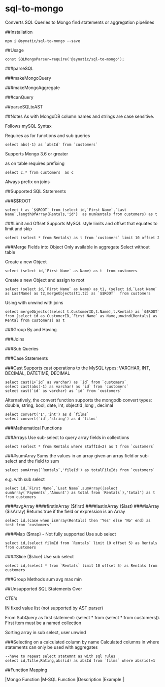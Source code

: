 # sql-to-mongo
Converts SQL Queries to Mongo find statements or aggregation pipelines


##Installation
```
npm i @synatic/sql-to-mongo --save
```

##Usage
```
const SQLMongoParser=require('@synatic/sql-to-mongo');
```

###parseSQL

###makeMongoQuery

###makeMongoAggregate

###canQuery

##parseSQLtoAST


##Notes
As with MongoDB column names and strings are case sensitive.

Follows mySQL Syntax

Requires as for functions and sub queries
```
select abs(-1) as `absId` from `customers`
```
Supports Mongo 3.6 or greater

as on table requires prefixing
```
select c.* from customers  as c 
```

Always prefix on joins

##Supported SQL Statements

###$$ROOT
```
select t as `$$ROOT` from (select id,`First Name`,`Last Name`,lengthOfArray(Rentals,'id')  as numRentals from customers) as t
```

###Limit and Offset
Supports MySQL style limits and offset that equates to limit and skip
```
select (select * from Rentals) as t from `customers` limit 10 offset 2
```

###Merge Fields into Object
Only available in aggregate
Select without table

Create a new Object
```
select (select id,`First Name` as Name) as t  from customers
```
Create a new Object and assign to root 
```
select (select id,`First Name` as Name) as t1, (select id,`Last Name` as LastName) as t2,mergeObjects(t1,t2) as `$$ROOT`  from customers
```

Using with unwind with joins
```
select mergeObjects((select t.CustomerID,t.Name),t.Rental) as `$$ROOT` from (select id as CustomerID,`First Name` as Name,unwind(Rentals) as Rental from customers) as t
```

###Group By and Having

###Joins

###Sub Queries

###Case Statements




###Cast
Supports cast operations to the MySQL types: VARCHAR, INT, DECIMAL, DATETIME, DECIMAL
```
select cast(1+`id` as varchar) as `id` from `customers`
select cast(abs(-1) as varchar) as `id` from `customers`
select cast(`id` as varchar) as `id` from `customers`
```
Alternatively, the convert function supports the mongodb convert types: double, string, bool, date, int, objectId ,long , decimal
```
select convert('1','int') as d `films`
select convert(`id`,'string') as d `films`
```

###Mathematical Functions

###Arrays
Use sub-select to query array fields in collections
```
select (select * from Rentals where staffId=2) as t from `customers`
```
####sumArray
Sums the values in an array given an array field or sub-select and the field to sum
```
select sumArray(`Rentals`,'fileId') as totalFileIds from `customers`
```

e.g. with sub select
```
select id,`First Name`,`Last Name`,sumArray((select sumArray(`Payments`,'Amount') as total from `Rentals`),'total') as t from customers
```
####avgArray
####firstInArray ($first)
####lastInArray ($last)
####isArray ($isArray)
Returns true if the field or expression is an Array
```
select id,(case when isArray(Rentals) then 'Yes' else 'No' end) as test from `customers`
```
####Map ($map) - Not fully supported
Use sub select
```
select id,(select filmId from `Rentals` limit 10 offset 5) as Rentals from customers
```
####Slice ($slice)
Use sub select
```
select id,(select * from `Rentals` limit 10 offset 5) as Rentals from customers
```

###Group Methods
sum
avg
max
min


##Unsupported SQL Statements
Over

CTE's

IN fixed value list (not supported by AST parser)

From SubQuery as first statement: (select * from (select * from customers)). First item must be a named collection

Sorting array in sub select, user unwind

###Selecting on a calculated column by name
Calculated columns in where statements can only be used with aggregates  
```
--have to repeat select statemnt as with sql rules
select id,Title,Rating,abs(id) as absId from `films` where abs(id)=1
```

##Function Mapping

|Mongo Function |M-SQL Function |Description  |Example  |
